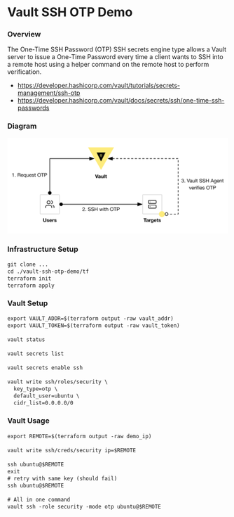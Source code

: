 # Vault SSH OTP Demo

### Overview
The One-Time SSH Password (OTP) SSH secrets engine type allows a Vault server to issue a One-Time Password every time a client wants to SSH into a remote host using a helper command on the remote host to perform verification.

- https://developer.hashicorp.com/vault/tutorials/secrets-management/ssh-otp
- https://developer.hashicorp.com/vault/docs/secrets/ssh/one-time-ssh-passwords


### Diagram
<p align="center">
  <img src="./img/vault-ssh-otp.png">
</p>


### Infrastructure Setup
```shell
git clone ...
cd ./vault-ssh-otp-demo/tf
terraform init
terraform apply
```

### Vault Setup
```shell
export VAULT_ADDR=$(terraform output -raw vault_addr)
export VAULT_TOKEN=$(terraform output -raw vault_token)

vault status

vault secrets list

vault secrets enable ssh

vault write ssh/roles/security \
  key_type=otp \
  default_user=ubuntu \
  cidr_list=0.0.0.0/0
```

### Vault Usage
```shell 
export REMOTE=$(terraform output -raw demo_ip)

vault write ssh/creds/security ip=$REMOTE

ssh ubuntu@$REMOTE
exit
# retry with same key (should fail)
ssh ubuntu@$REMOTE

# All in one command
vault ssh -role security -mode otp ubuntu@$REMOTE
```

